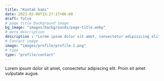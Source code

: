 ```yaml
---
title: "Kontak kami"
date: 2023-02-06T15:27:17+06:00
draft: false
# page title background image
bg_image: "images/backgrounds/page-title.webp"
# meta description
description : "Lorem ipsum dolor sit amet, consectetur adipisicing elit, sed do eiusmod tempor incididunt ut labore. dolore magna aliqua. Ut enim ad minim veniam, quis nostrud."
# Contact image
image: "images/profile/profile-1.png"
# type
type: "profile/contact"
---
```


Lorem ipsum dolor sit amet, consectetur adipiscing elit. Proin sit amet vulputate augue.

